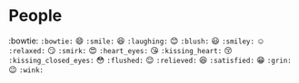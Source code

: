 # People
:bowtie:  `:bowtie:`
:smile:  `:smile:`
:laughing:  `:laughing:`
:blush:  `:blush:`
:smiley:  `:smiley:`
:relaxed:  `:relaxed:`
:smirk:  `:smirk:`
:heart_eyes:  `:heart_eyes:`
:kissing_heart:  `:kissing_heart:`
:kissing_closed_eyes:  `:kissing_closed_eyes:`
:flushed:  `:flushed:`
:relieved:  `:relieved:`
:satisfied:  `:satisfied:`
:grin:  `:grin:`
:wink:  `:wink:`

